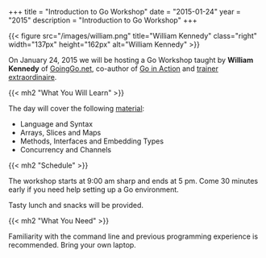 +++
title = "Introduction to Go Workshop"
date = "2015-01-24"
year = "2015"
description = "Introduction to Go Workshop"
+++

{{< figure src="/images/william.png" title="William Kennedy" class="right" width="137px" height="162px" alt="William Kennedy" >}}

On January 24, 2015 we will be hosting a Go Workshop taught by **William Kennedy** of [GoingGo.net](https://www.ardanlabs.com/blog/), co-author of [Go in Action](https://www.manning.com/books/go-in-action) and [trainer extraordinaire](https://www.ardanlabs.com/).

{{< mh2 "What You Will Learn" >}}

The day will cover the following [material](https://github.com/ArdanStudios/gotraining):

- Language and Syntax
- Arrays, Slices and Maps
- Methods, Interfaces and Embedding Types
- Concurrency and Channels

{{< mh2 "Schedule" >}}

The workshop starts at 9:00 am sharp and ends at 5 pm. Come 30 minutes early if you need help setting up a Go environment.

Tasty lunch and snacks will be provided.

{{< mh2 "What You Need" >}}

Familiarity with the command line and previous programming experience is recommended. Bring your own laptop.

[register]: https://www.eventbrite.ca/e/introduction-to-go-workshop-tickets-14428260315
[plus]: https://plus.google.com/events/cc7og2dmu7ccqak7kkfsmus3pgc?authkey=CJeJ1rjv2JezpAE
